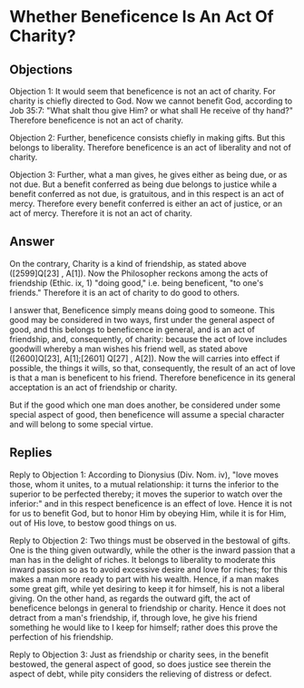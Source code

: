 # Whether Beneficence Is An Act Of Charity?

## Objections

Objection 1: It would seem that beneficence is not an act of charity. For charity is chiefly directed to God. Now we cannot benefit God, according to Job 35:7: "What shalt thou give Him? or what shall He receive of thy hand?" Therefore beneficence is not an act of charity.

Objection 2: Further, beneficence consists chiefly in making gifts. But this belongs to liberality. Therefore beneficence is an act of liberality and not of charity.

Objection 3: Further, what a man gives, he gives either as being due, or as not due. But a benefit conferred as being due belongs to justice while a benefit conferred as not due, is gratuitous, and in this respect is an act of mercy. Therefore every benefit conferred is either an act of justice, or an act of mercy. Therefore it is not an act of charity.

## Answer

On the contrary, Charity is a kind of friendship, as stated above ([2599]Q[23] , A[1]). Now the Philosopher reckons among the acts of friendship (Ethic. ix, 1) "doing good," i.e. being beneficent, "to one's friends." Therefore it is an act of charity to do good to others.

I answer that, Beneficence simply means doing good to someone. This good may be considered in two ways, first under the general aspect of good, and this belongs to beneficence in general, and is an act of friendship, and, consequently, of charity: because the act of love includes goodwill whereby a man wishes his friend well, as stated above ([2600]Q[23], A[1];[2601] Q[27] , A[2]). Now the will carries into effect if possible, the things it wills, so that, consequently, the result of an act of love is that a man is beneficent to his friend. Therefore beneficence in its general acceptation is an act of friendship or charity.

But if the good which one man does another, be considered under some special aspect of good, then beneficence will assume a special character and will belong to some special virtue.

## Replies

Reply to Objection 1: According to Dionysius (Div. Nom. iv), "love moves those, whom it unites, to a mutual relationship: it turns the inferior to the superior to be perfected thereby; it moves the superior to watch over the inferior:" and in this respect beneficence is an effect of love. Hence it is not for us to benefit God, but to honor Him by obeying Him, while it is for Him, out of His love, to bestow good things on us.

Reply to Objection 2: Two things must be observed in the bestowal of gifts. One is the thing given outwardly, while the other is the inward passion that a man has in the delight of riches. It belongs to liberality to moderate this inward passion so as to avoid excessive desire and love for riches; for this makes a man more ready to part with his wealth. Hence, if a man makes some great gift, while yet desiring to keep it for himself, his is not a liberal giving. On the other hand, as regards the outward gift, the act of beneficence belongs in general to friendship or charity. Hence it does not detract from a man's friendship, if, through love, he give his friend something he would like to I keep for himself; rather does this prove the perfection of his friendship.

Reply to Objection 3: Just as friendship or charity sees, in the benefit bestowed, the general aspect of good, so does justice see therein the aspect of debt, while pity considers the relieving of distress or defect.